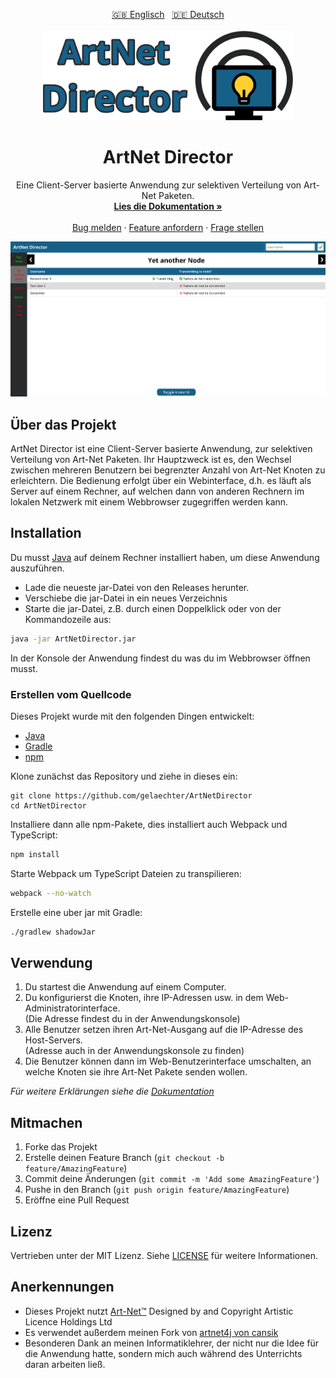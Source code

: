 
<!-- PROJEKTLOGO -->
<p align="center">
  <a href="README.md">🇬🇧 Englisch</a>
  &nbsp;
  <a href="README.de.md">🇩🇪 Deutsch</a>
  </br></br>
  <a href="https://github.com/gelaechter/ArtNetDirector">
    <img src="/src/main/resources/banner.png" alt="Logo" width="400">
  </a>

<h1 align="center">ArtNet Director</h1>

  <p align="center">
    Eine Client-Server basierte Anwendung zur selektiven Verteilung von Art-Net Paketen.
    <br />
    <a href="https://github.com/gelaechter/ArtNetDirector/wiki"><strong>Lies die Dokumentation »</strong></a>
    <br />
    <br />
    <a href="https://github.com/gelaechter/ArtNetDirector/issues">Bug melden</a>
    ·
    <a href="https://github.com/gelaechter/ArtNetDirector/issues">Feature anfordern</a>
    ·
    <a href="https://github.com/gelaechter/ArtNetDirector/issues">Frage stellen</a>

  </p>
</p>

![ArtNet Director](./.github/preview.png)

## Über das Projekt
ArtNet Director ist eine Client-Server basierte Anwendung, zur selektiven Verteilung von Art-Net Paketen.
Ihr Hauptzweck ist es, den Wechsel zwischen mehreren Benutzern bei begrenzter Anzahl von Art-Net Knoten zu erleichtern.
Die Bedienung erfolgt über ein Webinterface, d.h. es läuft als Server auf einem Rechner, auf welchen dann von anderen Rechnern im lokalen Netzwerk mit einem Webbrowser zugegriffen werden kann.

## Installation

Du musst [Java](https://java.com/en/download/) auf deinem Rechner installiert haben, um diese Anwendung auszuführen.

* Lade die neueste jar-Datei von den Releases herunter.
* Verschiebe die jar-Datei in ein neues Verzeichnis
* Starte die jar-Datei, z.B. durch einen Doppelklick oder von der Kommandozeile aus:
``` sh
java -jar ArtNetDirector.jar
```

In der Konsole der Anwendung findest du was du im Webbrowser öffnen musst.

### Erstellen vom Quellcode
Dieses Projekt wurde mit den folgenden Dingen entwickelt:
* [Java](https://java.com/en/download/)
* [Gradle](https://gradle.org/install/)
* [npm](https://www.npmjs.com/get-npm)


Klone zunächst das Repository und ziehe in dieses ein:
``` shell
git clone https://github.com/gelaechter/ArtNetDirector
cd ArtNetDirector
```

Installiere dann alle npm-Pakete, dies installiert auch Webpack und TypeScript:
```sh
npm install
```

Starte Webpack um TypeScript Dateien zu transpilieren:
```sh
webpack --no-watch
```

Erstelle eine uber jar mit Gradle:
```sh
./gradlew shadowJar
```

## Verwendung
1. Du startest die Anwendung auf einem Computer.
2. Du konfigurierst die Knoten, ihre IP-Adressen usw. in dem Web-Administratorinterface.
</br> (Die Adresse findest du in der Anwendungskonsole)
3. Alle Benutzer setzen ihren Art-Net-Ausgang auf die IP-Adresse des Host-Servers.
</br> (Adresse auch in der Anwendungskonsole zu finden)
4. Die Benutzer können dann im Web-Benutzerinterface umschalten, an welche Knoten sie ihre Art-Net Pakete senden wollen.

_Für weitere Erklärungen siehe die [Dokumentation](https://github.com/gelaechter/ArtNetDirector/wiki)_

## Mitmachen

1. Forke das Projekt
2. Erstelle deinen Feature Branch (`git checkout -b feature/AmazingFeature`)
3. Commit deine Änderungen (`git commit -m 'Add some AmazingFeature'`)
4. Pushe in den Branch (`git push origin feature/AmazingFeature`)
5. Eröffne eine Pull Request

## Lizenz

Vertrieben unter der MIT Lizenz. Siehe [LICENSE](https://github.com/gelaechter/ArtNetDirector/blob/master/LICENSE) für weitere Informationen.

## Anerkennungen

* Dieses Projekt nutzt [Art-Net™](https://art-net.org.uk/) Designed by and Copyright Artistic Licence Holdings Ltd
* Es verwendet außerdem meinen Fork von [artnet4j von cansik](https://github.com/cansik/artnet4j)
* Besonderen Dank an meinen Informatiklehrer, der nicht nur die Idee für die Anwendung hatte, sondern mich auch während des Unterrichts daran arbeiten ließ.
